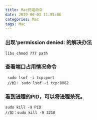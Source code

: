 ```yaml
---
title: Mac终端命令
date: 2019-06-03 11:55:06
categories: Mac
tags: Mac
---
```


### 出现'permission denied: 的解决办法

 ```
libs chmod 777 path
 ```



### 查看端口占用情况命令

```shell
 sudo lsof -i tcp:port
 //如： sudo lsof -i tcp:8082
```



### 看到进程的PID，可以将进程杀死。

```shell
sudo kill -9 PID
//如：sudo kill -9 3210
```



